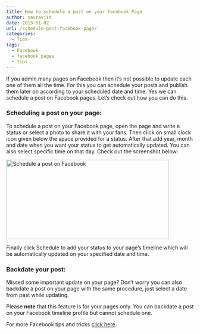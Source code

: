 ```yaml
---
title: How to schedule a post on your Facebook Page
author: sauravjit
date: 2013-01-02
url: /schedule-post-facebook-page/
categories:
  - Tips
tags:
  - Facebook
  - facebook pages
  - tips
---
```

If you admin many pages on Facebook then it&#8217;s not possible to update each one of them all the time. For this you can schedule your posts and publish them later on according to your scheduled date and time. Yes we can schedule a post on Facebook pages. Let&#8217;s check out how you can do this.

### Scheduling a post on your page:

To schedule a post on your Facebook page, open the page and write a status or select a photo to share it with your fans. Then click on small clock icon given below the space provided for a status. After that add year, month and date when you want your status to get automatically updated. You can also select specific time on that day. Check out the screenshot below:

<img class="aligncenter size-full wp-image-70114" alt="Schedule a post on Facebook" src="http://cdn.devilsworkshop.org/files/2013/01/Schedule-a-post-on-Facebook.jpg" width="437" height="213" />

Finally click Schedule to add your status to your page&#8217;s timeline which will be automatically updated on your specified date and time.

### Backdate your post:

Missed some important update on your page? Don&#8217;t worry you can also backdate a post on your page with the same procedure, just select a date from past while updating.

Please **note** that this feature is for your pages only. You can backdate a post on your Facebook timeline profile but cannot schedule one.

For more Facebook tips and tricks [click here][1].

 [1]: http://devilsworkshop.org/tag/facebook/ "Posts tagged with Facebook"
